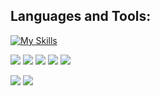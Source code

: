 <!--
## Hi there 👋

**BobsProgrammingAcademy/BobsProgrammingAcademy** is a ✨ _special_ ✨ repository because its `README.md` (this file) appears on your GitHub profile.

Here are some ideas to get you started:

- 🔭 I’m currently working on ...
- 🌱 I’m currently learning ...
- 👯 I’m looking to collaborate on ...
- 🤔 I’m looking for help with ...
- 💬 Ask me about ...
- 📫 How to reach me: ...
- 😄 Pronouns: ...
- ⚡ Fun fact: ...
-->

## Languages and Tools:

[![My Skills](https://skillicons.dev/icons?i=py,js,ts,django,react,nextjs,vite,redux,html,css,sass,alpinejs,jest,materialui,tailwind,bootstrap,postgres,sqlite,postman,docker,git,github,githubactions,jenkins,vscode,pycharm,heroku,netlify,vercel,tensorflow)](https://skillicons.dev)

<p align="top">
  <img src="https://img.shields.io/github/stars/BobsProgrammingAcademy?style=for-the-badge&logo=github&color=005FED" />
  <img src="https://img.shields.io/github/followers/BobsProgrammingAcademy?style=for-the-badge&logo=github&color=FCC624" />
  <img src="https://img.shields.io/github/license/BobsProgrammingAcademy/responsive-admin-dashboard?style=for-the-badge&logo=github&color=A81D33" />
  <img src="https://img.shields.io/youtube/channel/subscribers/UCEJyX57rvURx7ef-cx5DboA?style=for-the-badge&logo=youtube&color=239120" />
  <img src="https://img.shields.io/youtube/channel/views/UCEJyX57rvURx7ef-cx5DboA?style=for-the-badge&logo=youtube&color=56347C" />
</p>

<p>
  <img src="https://streak-stats.demolab.com/?user=BobsProgrammingAcademy&theme=transparent&hide_border=true&stroke=transparent" align="top" /> 
  <img src="https://github-readme-stats.vercel.app/api/top-langs/?username=BobsProgrammingAcademy&theme=transparent&langs_count=8&layout=compact&hide_border=true" align="top" />
</p>
